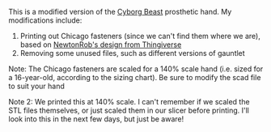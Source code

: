 This is a modified version of the [Cyborg Beast](http://cyborgbeast.org/) prosthetic hand. My modifications include:

1. Printing out Chicago fasteners (since we can't find them where we are), based on [NewtonRob's design from Thingiverse](https://www.thingiverse.com/thing:266673)
2. Removing some unused files, such as different versions of gauntlet

Note: The Chicago fasteners are scaled for a 140% scale hand (i.e. sized for a 16-year-old, according to the sizing chart). Be sure to modify the scad file to suit your hand

Note 2: We printed this at 140% scale. I can't remember if we scaled the STL files themselves, or just scaled them in our slicer before printing. I'll look into this in the next few days, but just be aware! 